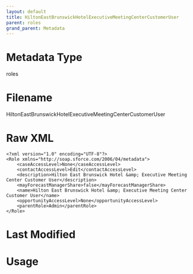 ```yaml
---
layout: default
title: HiltonEastBrunswickHotelExecutiveMeetingCenterCustomerUser
parent: roles
grand_parent: Metadata
---
```

# Metadata Type
roles


# Filename 
HiltonEastBrunswickHotelExecutiveMeetingCenterCustomerUser


# Raw XML
```
<?xml version="1.0" encoding="UTF-8"?>
<Role xmlns="http://soap.sforce.com/2006/04/metadata">
    <caseAccessLevel>None</caseAccessLevel>
    <contactAccessLevel>Edit</contactAccessLevel>
    <description>Hilton East Brunswick Hotel &amp; Executive Meeting Center Customer User</description>
    <mayForecastManagerShare>false</mayForecastManagerShare>
    <name>Hilton East Brunswick Hotel &amp; Executive Meeting Center Customer User</name>
    <opportunityAccessLevel>None</opportunityAccessLevel>
    <parentRole>Admin</parentRole>
</Role>
```


# Last Modified


# Usage
